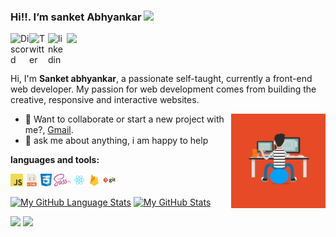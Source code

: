 <!--  I’m a web-developer
- 🌱 I’m currently learning javaScript language-->
### Hi!!. I’m sanket Abhyankar <img src="https://media.giphy.com/media/hvRJCLFzcasrR4ia7z/giphy.gif" width="25px">
<a href="https://discord.gg/YSWNasDp">
  <img align="left" alt="Discord" width="30px" src="https://raw.githubusercontent.com/peterthehan/peterthehan/master/assets/discord.svg" />
</a>
<a href="https://twitter.com/seekinfox">
  <img align="left" alt="Twitter" width="30px" src="https://raw.githubusercontent.com/peterthehan/peterthehan/master/assets/twitter.svg" />
</a>
<a href="https://in.linkedin.com/in/sanket-abhyankar-7542bb169">
  <img align="left" alt="linkedin" width="30px" src="https://raw.githubusercontent.com/peterthehan/peterthehan/master/assets/linkedin.svg" />
</a>

![](https://visitor-badge.glitch.me/badge?page_id=seekinfox.seekinfox)

<br/>

Hi, I'm **Sanket abhyankar**, a passionate self-taught, currently a front-end web developer. My passion for web development comes from building the creative, responsive and interactive websites.

<img width="30%" align="right" src="https://github.com/seekinfox/seekinfox/blob/main/imgs/profileImage.gif?raw=true" alt="/gif-web-developer">

- 👀 Want to collaborate or start a new project with me?, [Gmail](mailto:sabhyankar918@gmail.com).
- 💬 ask me about anything, i am happy to help

**languages and tools:**  

<code><img height="20" src="https://raw.githubusercontent.com/github/explore/80688e429a7d4ef2fca1e82350fe8e3517d3494d/topics/javascript/javascript.png"></code>
<code><img height="20" src="https://github.com/seekinfox/seekinfox/blob/main/imgs/html.png?raw=true"></code>
<code><img height="20" src="https://github.com/seekinfox/seekinfox/blob/main/imgs/css.png?raw=true"></code>
<code><img height="20" src="https://github.com/seekinfox/seekinfox/blob/main/imgs/sass.png?raw=true"></code>
<code><img height="20" src="https://raw.githubusercontent.com/github/explore/80688e429a7d4ef2fca1e82350fe8e3517d3494d/topics/react/react.png"></code>
<code><img height="20" src="https://raw.githubusercontent.com/github/explore/80688e429a7d4ef2fca1e82350fe8e3517d3494d/topics/firebase/firebase.png"></code>
<code><img height="20" src="https://raw.githubusercontent.com/github/explore/80688e429a7d4ef2fca1e82350fe8e3517d3494d/topics/git/git.png"></code>

[![My GitHub Language Stats](https://github-readme-stats.vercel.app/api/top-langs/?username=seekinfox&langs_count=5&theme=tokyonight)]()
[![My GitHub Stats](https://github-readme-stats.vercel.app/api/?username=seekinfox&count_private=true&theme=tokyonight&showicons=true)]()

![](https://github.com/seekinfox/github-stats/blob/master/generated/overview.svg)
![](https://github.com/seekinfox/github-stats/blob/master/generated/languages.svg)
